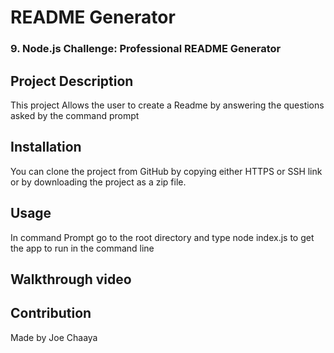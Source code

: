 # README Generator

### 9. Node.js Challenge: Professional README Generator


## Project Description
This project Allows the user to create a Readme by answering the questions asked by the command prompt

## Installation
You can clone the project from GitHub by copying either HTTPS or SSH link or by downloading the project as a zip file. 

## Usage
In command Prompt go to the root directory and type node index.js to get the app to run in the command line

## Walkthrough video
  

## Contribution
Made by Joe Chaaya
